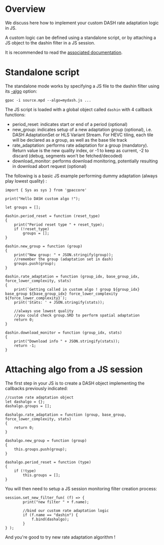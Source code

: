 # Overview

We discuss here how to implement your custom DASH rate adaptation logic in JS.

A custom logic can be defined using a standalone script, or by attaching a JS object to the dashin filter in a JS session.

It is recommended to read the [associated documentation](https://doxygen.gpac.io/group__dash__grp.html).


# Standalone script

The standalone mode works by specifying a JS file to the dashin filter using its [-algo](dashin#algo) option:

```
gpac -i source.mpd --algo=mydash.js ...
```

The JS script is loaded with a global object called `dashin` with 4 callback functions:

-  period_reset: indicates start or end of a period (optional)
-  new_group: indicates setup of a new adaptation group (optional), i.e. DASH AdaptationSet or HLS Variant Stream. For HEVC tiling, each tile will be declared as a group, as well as the base tile track
-  rate_adaptation: performs rate adaptation for a group (mandatory). Return value is the new quality index, or -1 to keep as current, -2 to discard (debug, segments won't be fetched/decoded)
-  download_monitor: performs download monitoring, potentially resulting in download abort request (optional)

The following is a basic JS example performing dummy adaptation (always play lowest quality) :

```
import { Sys as sys } from 'gpaccore'

print("Hello DASH custom algo !");

let groups = [];

dashin.period_reset = function (reset_type)
{
	print("Period reset type " + reset_type);
	if (!reset_type)
		groups = [];
}

dashin.new_group = function (group)
{
	print("New group: " + JSON.stringify(group));
	//remember the group (adaptation set in dash)
	groups.push(group);
}

dashin.rate_adaptation = function (group_idx, base_group_idx, force_lower_complexity, stats)
{
	print(`Getting called in custom algo ! group ${group_idx} base_group ${base_group_idx} force_lower_complexity ${force_lower_complexity}`);
	print('Stats: ' + JSON.stringify(stats));

	//always use lowest quality
	//you could check group.SRD to perform spatial adaptation
	return 0;
}

dashin.download_monitor = function (group_idx, stats)
{
	print("Download info " + JSON.stringify(stats));
	return -1;
}

```

# Attaching algo from a JS session

The first step in your JS is to create a DASH object implementing the callbacks previously indicated:


```
//custom rate adaptation object
let dashalgo = {};
dashalgo.groups = [];

dashalgo.rate_adaptation = function (group, base_group, force_lower_complexity, stats)
{
	return 0;
}

dashalgo.new_group = function (group)
{
	this.groups.push(group);
}

dashalgo.period_reset = function (type)
{
	if (!type)
		this.groups = [];
}

```


You will then need to setup a JS session monitoring filter creation process:

```
session.set_new_filter_fun( (f) => {
		print("new filter " + f.name);

		//bind our custom rate adaptation logic
		if (f.name == "dashin") {
			f.bind(dashalgo);
		}
} ); 

```

And you're good to try new rate adaptation algorithm !


